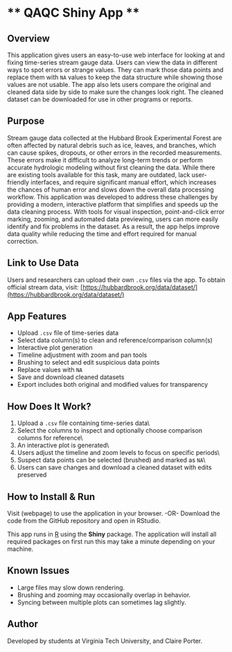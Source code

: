# ** QAQC Shiny App **
## Overview  
This application gives users an easy-to-use web interface for looking at and fixing time-series stream gauge data. Users can view the data in different ways to spot errors or strange values. They can mark those data points and replace them with `NA` values to keep the data structure while showing those values are not usable. The app also lets users compare the original and cleaned data side by side to make sure the changes look right. The cleaned dataset can be downloaded for use in other programs or reports.


## Purpose 
Stream gauge data collected at the Hubbard Brook Experimental Forest are often affected by natural debris such as ice, leaves, and branches, which can cause spikes, dropouts, or other errors in the recorded measurements. These errors make it difficult to analyze long-term trends or perform accurate hydrologic modeling without first cleaning the data. While there are existing tools available for this task, many are outdated, lack user-friendly interfaces, and require significant manual effort, which increases the chances of human error and slows down the overall data processing workflow. This application was developed to address these challenges by providing a modern, interactive platform that simplifies and speeds up the data cleaning process. With tools for visual inspection, point-and-click error marking, zooming, and automated data previewing, users can more easily identify and fix problems in the dataset. As a result, the app helps improve data quality while reducing the time and effort required for manual correction.


## Link to Use Data  
Users and researchers can upload their own `.csv` files via the app. To obtain official stream data, visit: [https://hubbardbrook.org/data/dataset/](https://hubbardbrook.org/data/dataset/)

## App Features  
- Upload `.csv` file of time-series data  
- Select data column(s) to clean and reference/comparison column(s)  
- Interactive plot generation  
- Timeline adjustment with zoom and pan tools  
- Brushing to select and edit suspicious data points  
- Replace values with `NA`  
- Save and download cleaned datasets  
- Export includes both original and modified values for transparency  

## How Does It Work?
1.  Upload a `.csv` file containing time-series data\
2.  Select the columns to inspect and optionally choose comparison columns for reference\
3.  An interactive plot is generated\
4.  Users adjust the timeline and zoom levels to focus on specific periods\
5.  Suspect data points can be selected (brushed) and marked as `NA`\
6.  Users can save changes and download a cleaned dataset with edits preserved

## How to Install & Run
Visit (webpage) to use the application in your browser. 
-OR- 
Download the code from the GitHub repository and open in RStudio. 

This app runs in [R](https://www.r-project.org/) using the **Shiny** package.
The application will install all required packages on first run this may take a minute depending on your machine.

## Known Issues

-   Large files may slow down rendering.
-   Brushing and zooming may occasionally overlap in behavior.
-   Syncing between multiple plots can sometimes lag slightly.

## Author

Developed by students at Virginia Tech University, and Claire Porter.
